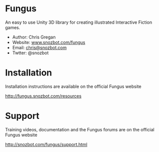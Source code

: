 Fungus
======

An easy to use Unity 3D library for creating illustrated Interactive Fiction games.

- Author: Chris Gregan
- Website: www.snozbot.com/fungus
- Email: chris@snozbot.com
- Twtter: @snozbot

Installation
============

Installation instructions are available on the official Fungus website

http://fungus.snozbot.com/resources

Support
=======

Training videos, documentation and the Fungus forums are on the official Fungus website

http://snozbot.com/fungus/support.html
